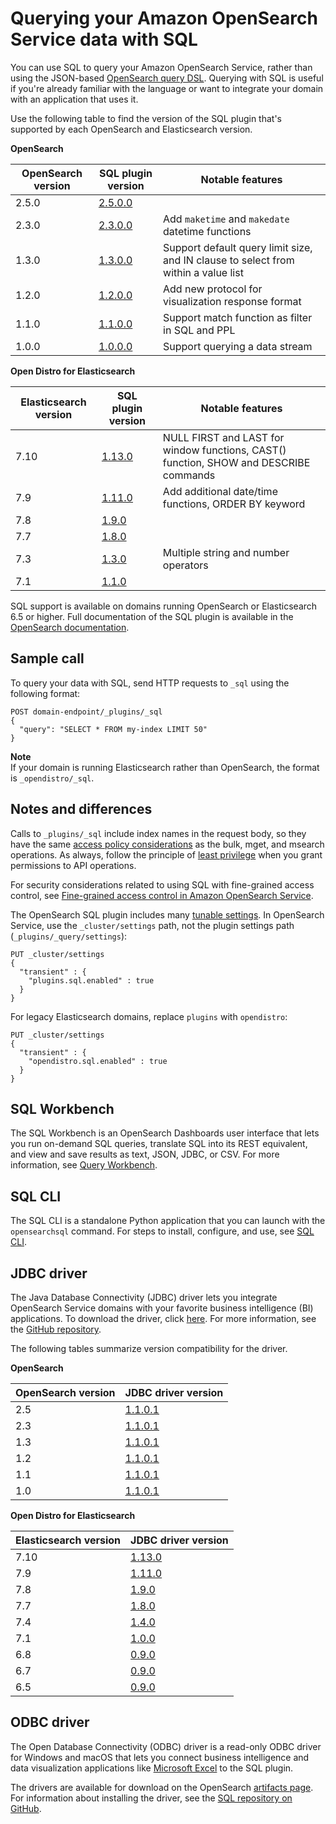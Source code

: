 # Querying your Amazon OpenSearch Service data with SQL<a name="sql-support"></a>

You can use SQL to query your Amazon OpenSearch Service, rather than using the JSON\-based [OpenSearch query DSL](https://opensearch.org/docs/opensearch/query-dsl/full-text/)\. Querying with SQL is useful if you're already familiar with the language or want to integrate your domain with an application that uses it\.

Use the following table to find the version of the SQL plugin that's supported by each OpenSearch and Elasticsearch version\.


**OpenSearch**  

| OpenSearch version | SQL plugin version | Notable features | 
| --- | --- | --- | 
| 2\.5\.0 | [2\.5\.0\.0](https://github.com/opensearch-project/sql/releases/tag/2.5.0.0) |    | 
| 2\.3\.0 | [2\.3\.0\.0](https://github.com/opensearch-project/sql/releases/tag/2.3.0.0) |  Add `maketime` and `makedate` datetime functions  | 
| 1\.3\.0 | [1\.3\.0\.0](https://github.com/opensearch-project/sql/releases/tag/1.3.0.0) |  Support default query limit size, and IN clause to select from within a value list  | 
| 1\.2\.0 | [1\.2\.0\.0](https://github.com/opensearch-project/sql/releases/tag/1.2.0.0) |  Add new protocol for visualization response format  | 
|  1\.1\.0  | [1\.1\.0\.0](https://github.com/opensearch-project/sql/releases/tag/1.1.0.0) |  Support match function as filter in SQL and PPL  | 
| 1\.0\.0 | [1\.0\.0\.0](https://github.com/opensearch-project/sql/releases/tag/1.0.0.0) | Support querying a data stream | 


**Open Distro for Elasticsearch**  

| Elasticsearch version | SQL plugin version | Notable features | 
| --- | --- | --- | 
| 7\.10 | [1\.13\.0](https://github.com/opendistro-for-elasticsearch/sql/releases/tag/v1.13.0.0) | NULL FIRST and LAST for window functions, CAST\(\) function, SHOW and DESCRIBE commands | 
| 7\.9 | [1\.11\.0](https://github.com/opendistro-for-elasticsearch/sql/releases/tag/v1.11.0.0) | Add additional date/time functions, ORDER BY keyword | 
| 7\.8 | [1\.9\.0](https://github.com/opendistro-for-elasticsearch/sql/releases/tag/v1.9.0.0) |  | 
| 7\.7 | [1\.8\.0](https://github.com/opendistro-for-elasticsearch/sql/releases/tag/v1.8.0.0) |  | 
|  7\.3  | [1\.3\.0](https://github.com/opendistro-for-elasticsearch/sql/releases/tag/v1.3.0.0) | Multiple string and number operators | 
| 7\.1 | [1\.1\.0](https://github.com/opendistro-for-elasticsearch/sql/releases/tag/v1.1.0.0) |  | 

SQL support is available on domains running OpenSearch or Elasticsearch 6\.5 or higher\. Full documentation of the SQL plugin is available in the [OpenSearch documentation](https://opensearch.org/docs/search-plugins/sql/index/)\.

## Sample call<a name="sql-sample"></a>

To query your data with SQL, send HTTP requests to `_sql` using the following format:

```
POST domain-endpoint/_plugins/_sql
{
  "query": "SELECT * FROM my-index LIMIT 50"
}
```

**Note**  
If your domain is running Elasticsearch rather than OpenSearch, the format is `_opendistro/_sql`\.

## Notes and differences<a name="sql-diff"></a>

Calls to `_plugins/_sql` include index names in the request body, so they have the same [access policy considerations](ac.md#ac-advanced) as the bulk, mget, and msearch operations\. As always, follow the principle of [least privilege](https://docs.aws.amazon.com/IAM/latest/UserGuide/best-practices.html#grant-least-privilege) when you grant permissions to API operations\.

For security considerations related to using SQL with fine\-grained access control, see [Fine\-grained access control in Amazon OpenSearch Service](fgac.md)\.

The OpenSearch SQL plugin includes many [tunable settings](https://opensearch.org/docs/search-plugins/sql/settings/)\. In OpenSearch Service, use the `_cluster/settings` path, not the plugin settings path \(`_plugins/_query/settings`\):

```
PUT _cluster/settings
{
  "transient" : {
    "plugins.sql.enabled" : true
  }
}
```

For legacy Elasticsearch domains, replace `plugins` with `opendistro`:

```
PUT _cluster/settings
{
  "transient" : {
    "opendistro.sql.enabled" : true
  }
}
```

## SQL Workbench<a name="workbench"></a>

The SQL Workbench is an OpenSearch Dashboards user interface that lets you run on\-demand SQL queries, translate SQL into its REST equivalent, and view and save results as text, JSON, JDBC, or CSV\. For more information, see [Query Workbench](https://opensearch.org/docs/search-plugins/sql/workbench/)\.

## SQL CLI<a name="cli"></a>

The SQL CLI is a standalone Python application that you can launch with the `opensearchsql` command\. For steps to install, configure, and use, see [SQL CLI](https://opensearch.org/docs/search-plugins/sql/cli/)\.

## JDBC driver<a name="jdbc-driver"></a>

The Java Database Connectivity \(JDBC\) driver lets you integrate OpenSearch Service domains with your favorite business intelligence \(BI\) applications\. To download the driver, click [here](https://artifacts.opensearch.org/opensearch-clients/jdbc/opensearch-sql-jdbc-1.1.0.1.jar)\. For more information, see the [GitHub repository](https://github.com/opensearch-project/sql-jdbc)\.

The following tables summarize version compatibility for the driver\.


**OpenSearch**  

| OpenSearch version | JDBC driver version | 
| --- | --- | 
| 2\.5 | [1\.1\.0\.1](https://artifacts.opensearch.org/opensearch-clients/jdbc/opensearch-sql-jdbc-1.1.0.1.jar) | 
| 2\.3 | [1\.1\.0\.1](https://artifacts.opensearch.org/opensearch-clients/jdbc/opensearch-sql-jdbc-1.1.0.1.jar) | 
| 1\.3 | [1\.1\.0\.1](https://artifacts.opensearch.org/opensearch-clients/jdbc/opensearch-sql-jdbc-1.1.0.1.jar) | 
| 1\.2 | [1\.1\.0\.1](https://artifacts.opensearch.org/opensearch-clients/jdbc/opensearch-sql-jdbc-1.1.0.1.jar) | 
| 1\.1 | [1\.1\.0\.1](https://artifacts.opensearch.org/opensearch-clients/jdbc/opensearch-sql-jdbc-1.1.0.1.jar) | 
| 1\.0 | [1\.1\.0\.1](https://artifacts.opensearch.org/opensearch-clients/jdbc/opensearch-sql-jdbc-1.1.0.1.jar) | 


**Open Distro for Elasticsearch**  

| Elasticsearch version | JDBC driver version | 
| --- | --- | 
| 7\.10 | [1\.13\.0](https://d3g5vo6xdbdb9a.cloudfront.net/downloads/elasticsearch-clients/opendistro-sql-jdbc/opendistro-sql-jdbc-1.13.0.0.jar) | 
| 7\.9 | [1\.11\.0](https://d3g5vo6xdbdb9a.cloudfront.net/downloads/elasticsearch-clients/opendistro-sql-jdbc/opendistro-sql-jdbc-1.11.0.0.jar) | 
| 7\.8 | [1\.9\.0](https://d3g5vo6xdbdb9a.cloudfront.net/downloads/elasticsearch-clients/opendistro-sql-jdbc/opendistro-sql-jdbc-1.9.0.0.jar) | 
| 7\.7 | [1\.8\.0](https://d3g5vo6xdbdb9a.cloudfront.net/downloads/elasticsearch-clients/opendistro-sql-jdbc/opendistro-sql-jdbc-1.8.0.0.jar) | 
| 7\.4 | [1\.4\.0](https://d3g5vo6xdbdb9a.cloudfront.net/downloads/elasticsearch-clients/opendistro-sql-jdbc/opendistro-sql-jdbc-1.4.0.0.jar) | 
| 7\.1 | [1\.0\.0](https://d3g5vo6xdbdb9a.cloudfront.net/downloads/elasticsearch-clients/opendistro-sql-jdbc/opendistro-sql-jdbc-1.0.0.0.jar) | 
| 6\.8 | [0\.9\.0](https://d3g5vo6xdbdb9a.cloudfront.net/downloads/elasticsearch-clients/opendistro-sql-jdbc/opendistro-sql-jdbc-0.9.0.0.jar) | 
| 6\.7 | [0\.9\.0](https://d3g5vo6xdbdb9a.cloudfront.net/downloads/elasticsearch-clients/opendistro-sql-jdbc/opendistro-sql-jdbc-0.9.0.0.jar) | 
| 6\.5 | [0\.9\.0](https://d3g5vo6xdbdb9a.cloudfront.net/downloads/elasticsearch-clients/opendistro-sql-jdbc/opendistro-sql-jdbc-0.9.0.0.jar) | 

## ODBC driver<a name="odbc"></a>

The Open Database Connectivity \(ODBC\) driver is a read\-only ODBC driver for Windows and macOS that lets you connect business intelligence and data visualization applications like [Microsoft Excel](https://github.com/opensearch-project/sql-odbc/blob/main/docs/user/microsoft_excel_support.md) to the SQL plugin\.

The drivers are available for download on the OpenSearch [artifacts page](https://opensearch.org/artifacts/)\. For information about installing the driver, see the [SQL repository on GitHub](https://github.com/opensearch-project/sql-odbc)\.
